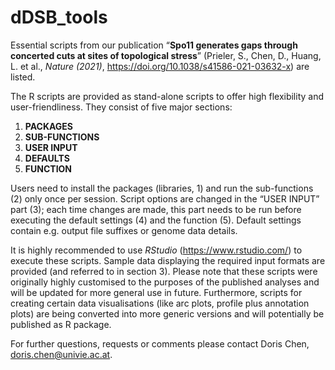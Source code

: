 # dDSB_tools

Essential scripts from our publication “**Spo11 generates gaps through concerted cuts at sites of topological stress**” (Prieler, S., Chen, D., Huang, L. et al., *Nature (2021)*, https://doi.org/10.1038/s41586-021-03632-x) are listed.

The R scripts are provided as stand-alone scripts to offer high flexibility and user-friendliness.
They consist of five major sections:
1.  **PACKAGES**
2.  **SUB-FUNCTIONS**
3.  **USER INPUT**
4.  **DEFAULTS**
5.  **FUNCTION**

Users need to install the packages (libraries, 1) and run the sub-functions (2) only once per session. Script options are changed in the “USER INPUT” part (3); each time changes are made, this part needs to be run before executing the default settings (4) and the function (5). Default settings contain e.g. output file suffixes or genome data details.

It is highly recommended to use *RStudio* (https://www.rstudio.com/) to execute these scripts. Sample data displaying the required input formats are provided (and referred to in section 3). Please note that these scripts were originally highly customised to the purposes of the published analyses and will be updated for more general use in future. Furthermore, scripts for creating certain data visualisations (like arc plots, profile plus annotation plots) are being converted into more generic versions and will potentially be published as R package.

For further questions, requests or comments please contact Doris Chen, doris.chen@univie.ac.at.


